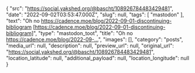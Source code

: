 {
  "src": "https://social.yakshed.org/@bascht/108926784483429481",
  "date": "2022-09-02T03:53:47.000Z",
  "slug": null,
  "tags": [
    "mastodon"
  ],
  "text": "Oh no https://cadence.moe/blog/2022-09-01-discontinuing-bibliogram [https://cadence.moe/blog/2022-09-01-discontinuing-bibliogram]",
  "type": "mastodon_toot",
  "title": "Oh no  https://cadence.moe/blog/2022-09-…",
  "images": [],
  "category": "posts",
  "media_url": null,
  "description": null,
  "preview_url": null,
  "original_url": "https://social.yakshed.org/@bascht/108926784483429481",
  "location_latitude": null,
  "additional_payload": null,
  "location_longitude": null
}